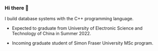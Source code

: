 ### Hi there 👋


I build database systems with the C++ programming language.

- Expected to graduate from University of Electronic Science and Technology of China in Summer 2022.

- Incoming graduate student of Simon Fraser University MSc program.
